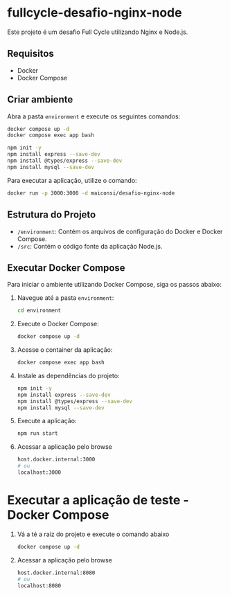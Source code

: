 # fullcycle-desafio-nginx-node

Este projeto é um desafio Full Cycle utilizando Nginx e Node.js.

## Requisitos

- Docker
- Docker Compose

## Criar ambiente

Abra a pasta `environment` e execute os seguintes comandos:

```sh
docker compose up -d
docker compose exec app bash

npm init -y
npm install express --save-dev
npm install @types/express --save-dev 
npm install mysql --save-dev
```

Para executar a aplicação, utilize o comando:

```sh
docker run -p 3000:3000 -d maiconsi/desafio-nginx-node
```

## Estrutura do Projeto

- `/environment`: Contém os arquivos de configuração do Docker e Docker Compose.
- `/src`: Contém o código fonte da aplicação Node.js.

## Executar Docker Compose

Para iniciar o ambiente utilizando Docker Compose, siga os passos abaixo:

1. Navegue até a pasta `environment`:
    ```sh
    cd environment
    ```

2. Execute o Docker Compose:
    ```sh
    docker compose up -d
    ```

3. Acesse o container da aplicação:
    ```sh
    docker compose exec app bash
    ```

4. Instale as dependências do projeto:
    ```sh
    npm init -y
    npm install express --save-dev
    npm install @types/express --save-dev 
    npm install mysql --save-dev
    ```

5. Execute a aplicação:
    ```sh
    npm run start
    ```

6. Acessar a aplicação pelo browse
    ```sh
    host.docker.internal:3000
    # ou
    localhost:3000
    ```

# Executar a aplicação de teste - Docker Compose

1. Vá a té a raiz do projeto e execute o comando abaixo
    ```sh
    docker compose up -d
    ```

2. Acessar a aplicação pelo browse
    ```sh
    host.docker.internal:8080
    # ou
    localhost:8080
    ```

